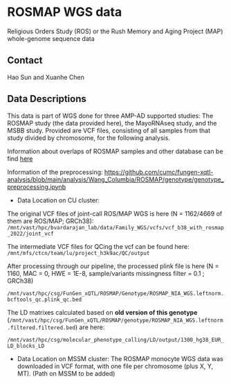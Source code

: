 # ROSMAP WGS data

Religious Orders Study (ROS) or the Rush Memory and Aging Project (MAP) whole-genome sequence data

## Contact

Hao Sun and Xuanhe Chen

## Data Descriptions

This data is part of WGS done for three AMP-AD supported studies: The ROSMAP study (the data provided here), the MayoRNAseq study, and the MSBB study. Provided are VCF files, consisting of all samples from that study divided by chromosome, for the following analysis.

Information about overlaps of ROSMAP samples and other database can be find [here](https://github.com/cumc/fungen-xqtl-analysis/blob/main/analysis/Wang_Columbia/ROSMAP/genotype/WGS_sample_id_map.ipynb)

Information of the preprocessing: https://github.com/cumc/fungen-xqtl-analysis/blob/main/analysis/Wang_Columbia/ROSMAP/genotype/genotype_preprocessing.ipynb 

- Data Location on CU cluster:

The original VCF files of joint-call ROS/MAP WGS is here (N =  1162/4669 of them are ROS/MAP; GRCh38):
`/mnt/vast/hpc/bvardarajan_lab/data/Family_WGS/vcfs/vcf_b38_with_rosmap_2022/joint_vcf`

The intermediate VCF files for QCing the vcf can be found here:
`/mnt/mfs/ctcn/team/lu/project_h3k9ac/QC/output`

After processing through our pipeline, the processed plink file is here (N =  1160, MAC = 0, HWE = 1E-8, sample/variants missingness filter = 0.1 ; GRCh38)

`/mnt/vast/hpc/csg/FunGen_xQTL/ROSMAP/Genotype/ROSMAP_NIA_WGS.leftnorm.bcftools_qc.plink_qc.bed`

The LD matrixes calculated based on **old version of this genotype** (`/mnt/vast/hpc/csg/FunGen_xQTL/ROSMAP/genotype/ROSMAP_NIA_WGS.leftnorm.filtered.filtered.bed`) are here:

`/mnt/vast/hpc/csg/molecular_phenotype_calling/LD/output/1300_hg38_EUR_LD_blocks_LD`


- Data Location on MSSM cluster:
The ROSMAP monocyte WGS data was downloaded in VCF format, with one file per chromosome (plus X, Y, MT). (Path on MSSM to be added)
